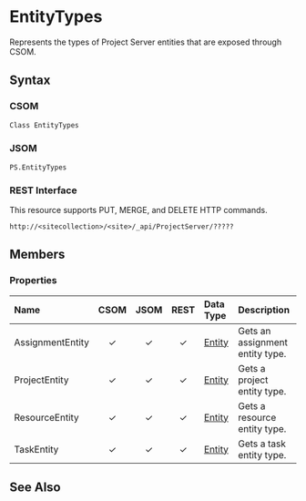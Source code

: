 [comment]: # (Name:EntityTypes)
[comment]: # (Type:Object)
[comment]: # (Status:Incomplete)
[comment]: # (GeneratedDate:2016-12-13 02:07:22Z)

# EntityTypes

Represents the types of Project Server entities that are exposed through CSOM.



## Syntax

### CSOM

```C#
Class EntityTypes 
```
### JSOM

```
PS.EntityTypes
```
### REST Interface

This resource supports PUT, MERGE, and DELETE HTTP commands.

```
http://<sitecollection>/<site>/_api/ProjectServer/?????
```


## Members

### Properties

|**Name**|**CSOM**|**JSOM**|**REST**|**Data Type**|**Description**|
|:-----|:-----:|:-----:|:-----:|:-----|:-----|
|AssignmentEntity|&#x2713;|&#x2713;|&#x2713;|[Entity](Entity.md)|Gets an assignment entity type.|
|ProjectEntity|&#x2713;|&#x2713;|&#x2713;|[Entity](Entity.md)|Gets a project entity type.|
|ResourceEntity|&#x2713;|&#x2713;|&#x2713;|[Entity](Entity.md)|Gets a resource entity type.|
|TaskEntity|&#x2713;|&#x2713;|&#x2713;|[Entity](Entity.md)|Gets a task entity type.|






## See Also
